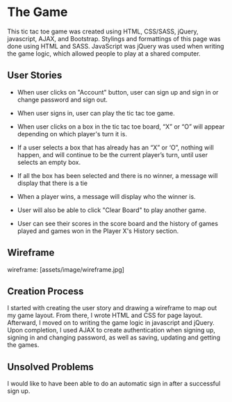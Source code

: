# The Game
This tic tac toe game was created using HTML, CSS/SASS, jQuery, javascript, AJAX, and Bootstrap. Stylings and formattings of this page was done using HTML and SASS. JavaScript was jQuery was used when writing the game logic, which allowed people to play at a shared computer.


## User Stories
- When user clicks on "Account" button, user can sign up and sign in or change password and sign out.

- When user signs in, user can play the tic tac toe game.

- When user clicks on a box in the tic tac toe board, “X” or “O” will appear depending on which player's turn it is.

- If a user selects a box that has already has an “X” or ‘O”, nothing will happen, and will continue to be the current player’s turn, until user selects an empty box.

- If all the box has been selected and there is no winner, a message will display that there is a tie

- When a player wins, a message will display who the winner is.

- User will also be able to click "Clear Board" to play another game.

- User can see their scores in the score board and the history of games played and games won in the Player X's History section.

## Wireframe
wireframe: [assets/image/wireframe.jpg]

## Creation Process
I started with creating the user story and drawing a wireframe to map out my game layout. From there, I wrote HTML and CSS for page layout.  Afterward, I moved on to writing the game logic in javascript and jQuery. Upon completion, I used AJAX to create authentication when signing up, signing in and changing password, as well as saving, updating and getting the games.

## Unsolved Problems
I would like to have been able to do an automatic sign in after a successful sign up.
